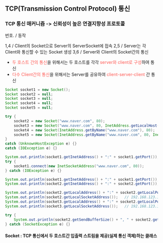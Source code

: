 ## TCP(Transmission Control Protocol) 통신

### TCP 통신 매커니즘 -> 신뢰성이 높은 연결지향성 프로토콜

번호.          /           동작

1,4			/ Client의 Socket으로 Server의 ServerSocket에 접속
2,5			/ Server는 각 Client와 통신할 수 있는 Socket 생성
3,6			/ Server와 Client의 Socket간의 통신

- <span style="color:#ff5a54">두 호스트 간의 통신</span>을 위해서는 두 호스트를 각각 <span style="color:#ff5a54">server와 client로 구성</span>하여 통신
- <span style="color:#ff5a54">다수 Client간의 통신</span>을 위해서는 Server를 공유하여 <span style="color:#ff5a54">client-server-client</span> 간 통신

```java
Socket socket1 = new Socket();
Socket socket2 = null;
Socket socket3 = null;
Socket socket4 = null;
Socket socket5 = null;

try {
    socket2 = new Socket("www.naver.com", 80);
    socket3 = new Socket("www.naver.com", 80, InetAddress.getLocalHost(), 10000);
    socket4 = new Socket(InetAddress.getByName("www.naver.com"), 80);
    socket5 = new Socket(InetAddress.getByName("www.naver.com", 80, InetAddress.getLocalHost(), 10000));
}
catch (UnknownHostException e) {}
catch (IOException e) {}

System.out.println(socket1.getInetAddress() + ":" + socket1.getPort()); // null:0
try {
    socket1.connect(new InetSocketAddress("www.naver.com", 80));    
} catch (IOException e) {}

System.out.println(socket1.getInetAddress() + ":" + socket1.getPort()); // www.naver.com/125.209.222.142:80
System.out.println(socket2.getInetAddress() + ":" + socket2.getPort()); // www.naver.com/125.209.222.142:80

System.out.println(socket2.getLocalAddress() + ":" + socket2.getLocalPort());   // 192.168.123.159:50901
System.out.println(socket2.getLocalSocketAddress());   // 192.168.123.159:50901
System.out.println(socket3.getLocalAddress() + ":" + socket2.getLocalPort());   // 192.168.123.159:50901
System.out.println(socket3.getLocalSocketAddress());   // 192.168.123.159:50901

try {
    System.out.println(socket2.getSendBufferSize() + ", " + socket2.getReceiveBufferSize());    // 65536, 65536
} catch (SocketException e) {}
```

#### Socket : TCP 통신에서 두 호스트간 입출력 스트림을 제공(실제 통신 객체)하는 클래스